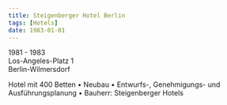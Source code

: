 ```yaml
---
title: Steigenberger Hotel Berlin
tags: [Hotels]
date: 1983-01-01
---
```

1981 - 1983<br/>
Los-Angeles-Platz 1<br/>
Berlin-Wilmersdorf 

Hotel mit 400 Betten
• Neubau
• Entwurfs-, Genehmigungs- und Ausführungsplanung
• Bauherr: Steigenberger Hotels
